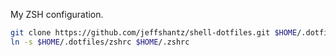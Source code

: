 My ZSH configuration.  

```bash
git clone https://github.com/jeffshantz/shell-dotfiles.git $HOME/.dotfiles
ln -s $HOME/.dotfiles/zshrc $HOME/.zshrc
```
